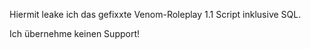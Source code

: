 Hiermit leake ich das gefixxte Venom-Roleplay 1.1 Script inklusive SQL.

Ich übernehme keinen Support!
